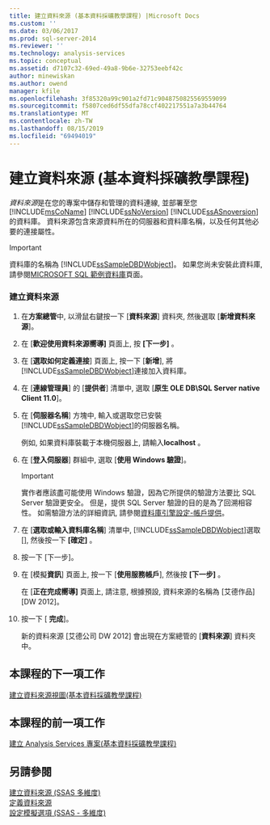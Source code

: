 ```yaml
---
title: 建立資料來源 (基本資料採礦教學課程) |Microsoft Docs
ms.custom: ''
ms.date: 03/06/2017
ms.prod: sql-server-2014
ms.reviewer: ''
ms.technology: analysis-services
ms.topic: conceptual
ms.assetid: d7107c32-69ed-49a8-9b6e-32753eebf42c
author: minewiskan
ms.author: owend
manager: kfile
ms.openlocfilehash: 3f85320a99c901a2fd71c9048750825569559099
ms.sourcegitcommit: f5807ced6df55dfa78ccf402217551a7a3b44764
ms.translationtype: MT
ms.contentlocale: zh-TW
ms.lasthandoff: 08/15/2019
ms.locfileid: "69494019"
---
```

# <a name="creating-a-data-source-basic-data-mining-tutorial"></a>建立資料來源 (基本資料採礦教學課程)
  *資料來源*是在您的專案中儲存和管理的資料連線, 並部署至您[!INCLUDE[msCoName](../includes/msconame-md.md)] [!INCLUDE[ssNoVersion](../includes/ssnoversion-md.md)] [!INCLUDE[ssASnoversion](../includes/ssasnoversion-md.md)]的資料庫。 資料來源包含來源資料所在的伺服器和資料庫名稱，以及任何其他必要的連接屬性。  
  
> [!IMPORTANT]  
>  資料庫的名稱為 [!INCLUDE[ssSampleDBDWobject](../includes/sssampledbdwobject-md.md)]。 如果您尚未安裝此資料庫, 請參閱[MICROSOFT SQL 範例資料庫](https://go.microsoft.com/fwlink/?LinkId=88417)頁面。  
  
### <a name="to-create-a-data-source"></a>建立資料來源  
  
1.  在**方案總管**中, 以滑鼠右鍵按一下 [**資料來源**] 資料夾, 然後選取 [**新增資料來源**]。  
  
2.  在 [**歡迎使用資料來源嚮導]** 頁面上, 按 **[下一步]** 。  
  
3.  在 [**選取如何定義連接**] 頁面上, 按一下 [**新增**], 將[!INCLUDE[ssSampleDBDWobject](../includes/sssampledbdwobject-md.md)]連接加入資料庫。  
  
4.  在 [**連線管理員**] 的 [**提供者**] 清單中, 選取 [**原生 OLE DB\SQL Server native Client 11.0**]。  
  
5.  在 [**伺服器名稱**] 方塊中, 輸入或選取您已安裝[!INCLUDE[ssSampleDBDWobject](../includes/sssampledbdwobject-md.md)]的伺服器名稱。  
  
     例如, 如果資料庫裝載于本機伺服器上, 請輸入**localhost** 。  
  
6.  在 [**登入伺服器**] 群組中, 選取 [**使用 Windows 驗證**]。  
  
    > [!IMPORTANT]  
    >  實作者應該盡可能使用 Windows 驗證，因為它所提供的驗證方法要比 SQL Server 驗證更安全。 但是，提供 SQL Server 驗證的目的是為了回溯相容性。 如需驗證方法的詳細資訊, 請參閱[資料庫引擎設定-帳戶提供](../../2014/sql-server/install/database-engine-configuration-account-provisioning.md)。  
  
7.  在 [**選取或輸入資料庫名稱**] 清單中, [!INCLUDE[ssSampleDBDWobject](../includes/sssampledbdwobject-md.md)]選取 [], 然後按一下 **[確定]** 。  
  
8.  按一下 [下一步]。  
  
9. 在 [模擬**資訊**] 頁面上, 按一下 [**使用服務帳戶**], 然後按 **[下一步]** 。  
  
     在 [**正在完成嚮導]** 頁面上, 請注意, 根據預設, 資料來源的名稱為 [艾德作品] [DW 2012]。  
  
10. 按一下 [ **完成**]。  
  
     新的資料來源 [艾德公司 DW 2012] 會出現在方案總管的 [**資料來源**] 資料夾中。  
  
## <a name="next-task-in-lesson"></a>本課程的下一項工作  
 [建立資料來源視圖&#40;基本資料採礦教學課程&#41;](../../2014/tutorials/creating-a-data-source-view-basic-data-mining-tutorial.md)  
  
## <a name="previous-task-in-lesson"></a>本課程的前一項工作  
 [建立 Analysis Services 專案&#40;基本資料採礦教學課程&#41;](../../2014/tutorials/creating-an-analysis-services-project-basic-data-mining-tutorial.md)  
  
## <a name="see-also"></a>另請參閱  
 [建立資料來源 &#40;SSAS 多維度&#41;](https://docs.microsoft.com/analysis-services/multidimensional-models/create-a-data-source-ssas-multidimensional)   
 [定義資料來源](../analysis-services/lesson-1-2-defining-a-data-source.md)   
 [設定模擬選項 &#40;SSAS - 多維度&#41;](https://docs.microsoft.com/analysis-services/multidimensional-models/set-impersonation-options-ssas-multidimensional)  
  
  
